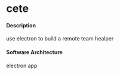 # cete

#### Description
use electron to build a remote team healper

#### Software Architecture
electron app

